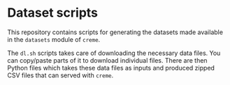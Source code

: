 # Dataset scripts

This repository contains scripts for generating the datasets made available in the `datasets` module of `creme`.

The `dl.sh` scripts takes care of downloading the necessary data files. You can copy/paste parts of it to download individual files. There are then Python files which takes these data files as inputs and produced zipped CSV files that can served with `creme`.
